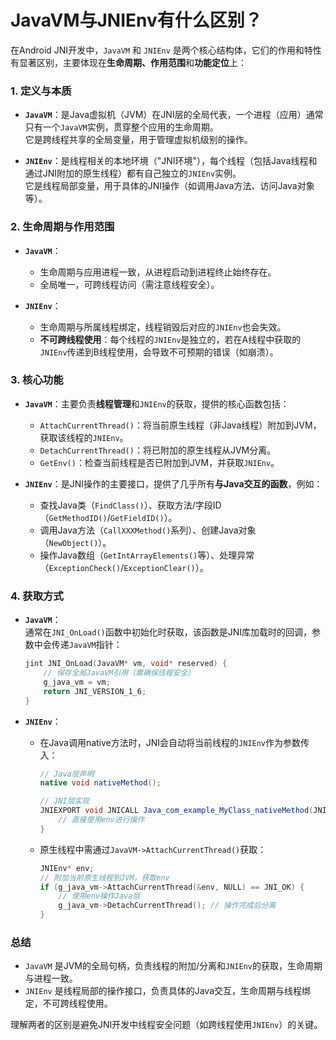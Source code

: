 # JavaVM与JNIEnv有什么区别？

在Android JNI开发中，`JavaVM` 和 `JNIEnv` 是两个核心结构体，它们的作用和特性有显著区别，主要体现在**生命周期、作用范围**和**功能定位**上：


### 1. 定义与本质
- **`JavaVM`**：是Java虚拟机（JVM）在JNI层的全局代表，一个进程（应用）通常只有一个`JavaVM`实例，贯穿整个应用的生命周期。  
  它是跨线程共享的全局变量，用于管理虚拟机级别的操作。

- **`JNIEnv`**：是线程相关的本地环境（"JNI环境"），每个线程（包括Java线程和通过JNI附加的原生线程）都有自己独立的`JNIEnv`实例。  
  它是线程局部变量，用于具体的JNI操作（如调用Java方法、访问Java对象等）。


### 2. 生命周期与作用范围
- **`JavaVM`**：  
  - 生命周期与应用进程一致，从进程启动到进程终止始终存在。  
  - 全局唯一，可跨线程访问（需注意线程安全）。  

- **`JNIEnv`**：  
  - 生命周期与所属线程绑定，线程销毁后对应的`JNIEnv`也会失效。  
  - **不可跨线程使用**：每个线程的`JNIEnv`是独立的，若在A线程中获取的`JNIEnv`传递到B线程使用，会导致不可预期的错误（如崩溃）。  


### 3. 核心功能
- **`JavaVM`**：主要负责**线程管理**和`JNIEnv`的获取，提供的核心函数包括：  
  - `AttachCurrentThread()`：将当前原生线程（非Java线程）附加到JVM，获取该线程的`JNIEnv`。  
  - `DetachCurrentThread()`：将已附加的原生线程从JVM分离。  
  - `GetEnv()`：检查当前线程是否已附加到JVM，并获取`JNIEnv`。  

- **`JNIEnv`**：是JNI操作的主要接口，提供了几乎所有**与Java交互的函数**，例如：  
  - 查找Java类（`FindClass()`）、获取方法/字段ID（`GetMethodID()`/`GetFieldID()`）。  
  - 调用Java方法（`CallXXXMethod()`系列）、创建Java对象（`NewObject()`）。  
  - 操作Java数组（`GetIntArrayElements()`等）、处理异常（`ExceptionCheck()`/`ExceptionClear()`）。  


### 4. 获取方式
- **`JavaVM`**：  
  通常在`JNI_OnLoad()`函数中初始化时获取，该函数是JNI库加载时的回调，参数中会传递`JavaVM`指针：  
  ```c
  jint JNI_OnLoad(JavaVM* vm, void* reserved) {
      // 保存全局JavaVM引用（需确保线程安全）
      g_java_vm = vm; 
      return JNI_VERSION_1_6;
  }
  ```

- **`JNIEnv`**：  
  - 在Java调用native方法时，JNI会自动将当前线程的`JNIEnv`作为参数传入：  
    ```java
    // Java层声明
    native void nativeMethod();
    
    // JNI层实现
    JNIEXPORT void JNICALL Java_com_example_MyClass_nativeMethod(JNIEnv* env, jobject thiz) {
        // 直接使用env进行操作
    }
    ```
  - 原生线程中需通过`JavaVM->AttachCurrentThread()`获取：  
    ```c
    JNIEnv* env;
    // 附加当前原生线程到JVM，获取env
    if (g_java_vm->AttachCurrentThread(&env, NULL) == JNI_OK) {
        // 使用env操作Java层
        g_java_vm->DetachCurrentThread(); // 操作完成后分离
    }
    ```


### 总结
- `JavaVM` 是JVM的全局句柄，负责线程的附加/分离和`JNIEnv`的获取，生命周期与进程一致。  
- `JNIEnv` 是线程局部的操作接口，负责具体的Java交互，生命周期与线程绑定，不可跨线程使用。  

理解两者的区别是避免JNI开发中线程安全问题（如跨线程使用`JNIEnv`）的关键。